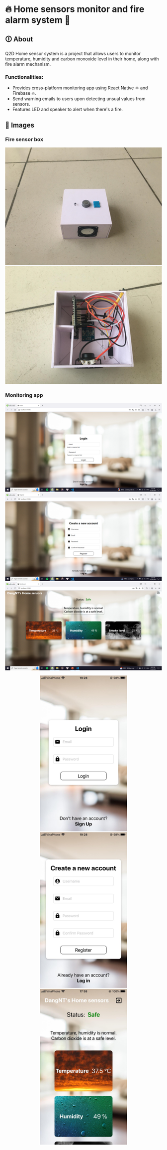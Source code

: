 # 🔥 Home sensors monitor and fire alarm system 🚨
## 🛈 About
Q2D Home sensor system is a project that allows users to monitor temperature, humidity and carbon monoxide level in their home, along with fire alarm mechanism.

### Functionalities:
+ Provides cross-platform monitoring app using React Native ⚛️ and Firebase 🔥.
+ Send warning emails to users upon detecting unsual values from sensors.
+ Features LED and speaker to alert when there's a fire.

## 📸 Images
### Fire sensor box
![Fire sensor](/images/system_1.jpg) 
![Fire sensor interior](/images/system_2.jpg)

### Monitoring app
![Web app login](/images/app_web_login.png) 
![Web app login](/images/app_web_register.png) 
![Web app](/images/app_web.png) 

<div align="center">
  <img src="./images/app_mobile_login.jpg" height="500">
  <img src="./images/app_mobile_register.jpg" height="500">
  <img src="./images/app_mobile.jpg" height="500">
</div>